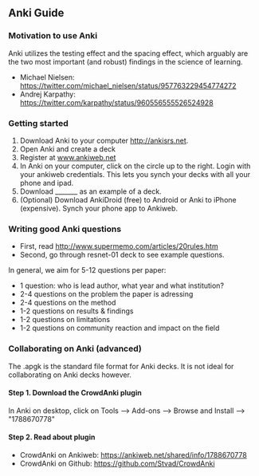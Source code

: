 
## Anki Guide

### Motivation to use Anki
Anki utilizes the testing effect and the spacing effect, which arguably are the two most important (and robust) findings in the science of learning.

- Michael Nielsen: https://twitter.com/michael_nielsen/status/957763229454774272 
- Andrej Karpathy: https://twitter.com/karpathy/status/960556555526524928 

### Getting started

1. Download Anki to your computer  http://ankisrs.net. 
2. Open Anki and create a deck
3. Register at www.ankiweb.net 
4. In Anki on your computer, click on the circle up to the right. Login with your ankiweb credentials. This lets you synch your decks with all your phone and ipad. 
5. Download _______ as an example of a deck.
6. (Optional) Download AnkiDroid (free) to Android or Anki to iPhone (expensive). Synch your phone app to Ankiweb.


### Writing good Anki questions
- First, read http://www.supermemo.com/articles/20rules.htm 
- Second, go through resnet-01 deck to see example questions.

In general, we aim for 5-12 questions per paper:

- 1 question: who is lead author, what year and what institution?
- 2-4 questions on the problem the paper is adressing
- 2-4 questions on the method
- 1-2 questions on results & findings
- 1-2 questions on limitations
- 1-2 questions on community reaction and impact on the field


#### 

### Collaborating on Anki (advanced)
The .apgk is the standard file format for Anki decks. It is not ideal for collaborating on Anki decks however. 

#### Step 1. Download the CrowdAnki plugin 

In Anki on desktop, click on Tools  --> Add-ons  --> Browse and Install --> "1788670778"

#### Step 2. Read about plugin

- CrowdAnki on Ankiweb: https://ankiweb.net/shared/info/1788670778
- CrowdAnki on Github: https://github.com/Stvad/CrowdAnki
